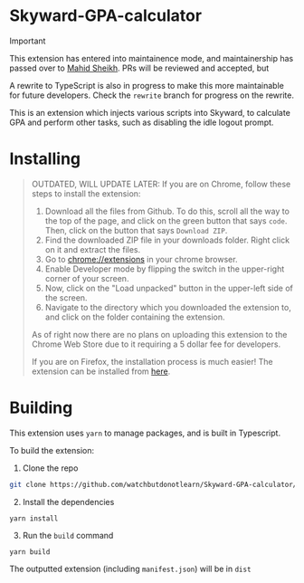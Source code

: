 # Skyward-GPA-calculator
> [!IMPORTANT]
> This extension has entered into maintainence mode, and maintainership has passed over to [Mahid Sheikh](https://github.com/StandingPadAnimations/). PRs will be reviewed and accepted, but 
> 
> A rewrite to TypeScript is also in progress to make this more maintainable for future developers. Check the `rewrite` branch for progress on the rewrite.

This is an extension which injects various scripts into Skyward, to calculate GPA and perform other tasks, such as disabling the idle logout prompt.

# Installing
> OUTDATED, WILL UPDATE LATER:
> If you are on Chrome, follow these steps to install the extension:
> 
> 1. Download all the files from Github. To do this, scroll all the way to the top of the page, and click on the green button that says `code`. Then, click on the button that says `Download ZIP`.
> 2. Find the downloaded ZIP file in your downloads folder. Right click on it and extract the files. 
> 3. Go to [chrome://extensions](chrome://extensions) in your chrome browser.
> 4. Enable Developer mode by flipping the switch in the upper-right corner of your screen.
> 5. Now, click on the "Load unpacked" button in the upper-left side of the screen.
> 6. Navigate to the directory which you downloaded the extension to, and click on the folder containing the extension.
> 
> 
> As of right now there are no plans on uploading this extension to the Chrome Web Store due to it requiring a 5 dollar fee for developers.
>
> If you are on Firefox, the installation process is much easier! The extension can be installed from [here](https://addons.mozilla.org/en-US/firefox/addon/skyward-gpa-calculator/).

# Building
This extension uses `yarn` to manage packages, and is built in Typescript.

To build the extension:
1. Clone the repo
```sh
git clone https://github.com/watchbutdonotlearn/Skyward-GPA-calculator/
```
2. Install the dependencies 
```
yarn install
```
3. Run the `build` command
```
yarn build
```

The outputted extension (including `manifest.json`) will be in `dist`
